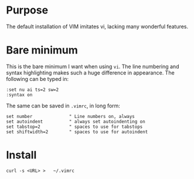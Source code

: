 # Purpose

The default installation of VIM imitates vi, lacking many wonderful features.  

# Bare minimum

This is the bare minimum I want when using `vi`.  The line numbering and syntax highlighting makes such a huge difference in appearance.  The following can be typed in:

    :set nu ai ts=2 sw=2
    :syntax on

The same can be saved in `.vimrc`, in long form:

    set number              " Line numbers on, always
    set autoindent          " always set autoindenting on
    set tabstop=2           " spaces to use for tabstops
    set shiftwidth=2        " spaces to use for autoindent

# Install

	curl -s <URL> >   ~/.vimrc
	